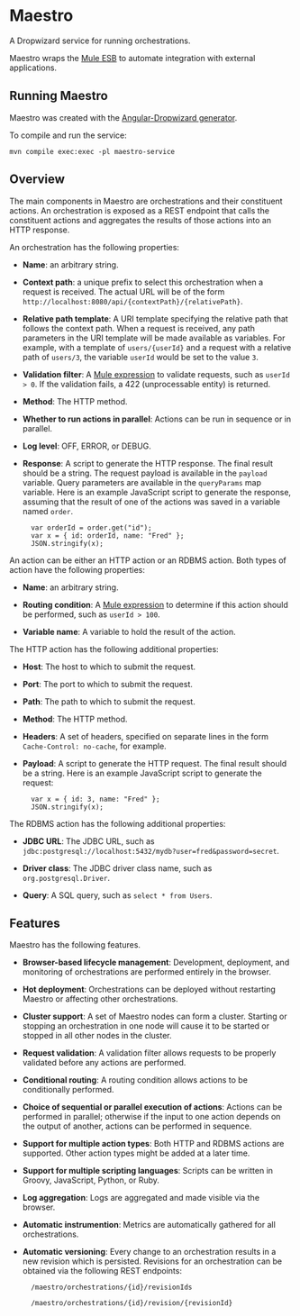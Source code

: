 # Maestro

A Dropwizard service for running orchestrations.

Maestro wraps the [Mule ESB](http://www.mulesoft.org/) to automate integration with external applications.

## Running Maestro

Maestro was created with the [Angular-Dropwizard generator](https://github.com/rayokota/generator-angular-dropwizard).

To compile and run the service:

    mvn compile exec:exec -pl maestro-service
    
    
## Overview

The main components in Maestro are orchestrations and their constituent actions.  An orchestration is exposed as a REST endpoint that calls the constituent actions and aggregates the results of those actions into an HTTP response.

An orchestration has the following properties:

- **Name**: an arbitrary string.

- **Context path**:  a unique prefix to select this orchestration when a request is received.  The actual URL will be of the form `http://localhost:8080/api/{contextPath}/{relativePath}`.

- **Relative path template**: A URI template specifying the relative path that follows the context path.  When a request is received, any path parameters in the URI template will be made available as variables.  For example, with a template of `users/{userId}` and a request with a relative path of `users/3`, the variable `userId` would be set to the value `3`.

- **Validation filter**:  A [Mule expression](http://www.mulesoft.org/documentation/display/current/Mule+Expression+Language+MEL) to validate requests, such as `userId > 0`.  If the validation fails, a 422 (unprocessable entity) is returned.

- **Method**:  The HTTP method.

- **Whether to run actions in parallel**:  Actions can be run in sequence or in parallel.

- **Log level**:  OFF, ERROR, or DEBUG.

- **Response**:  A script to generate the HTTP response.  The final result should be a string.  The request payload is available in the `payload` variable.  Query parameters are available in the `queryParams` map variable.  Here is an example JavaScript script to generate the response, assuming that the result of one of the actions was saved in a variable named `order`.

        var orderId = order.get("id");
		var x = { id: orderId, name: "Fred" };
		JSON.stringify(x);

An action can be either an HTTP action or an RDBMS action.  Both types of action have the following properties:

- **Name**: an arbitrary string.

- **Routing condition**:  A [Mule expression](http://www.mulesoft.org/documentation/display/current/Mule+Expression+Language+MEL) to determine if this action should be performed, such as `userId > 100`.

- **Variable name**:  A variable to hold the result of the action.

The HTTP action has the following additional properties:

- **Host**:  The host to which to submit the request.

- **Port**:  The port to which to submit the request.

- **Path**:  The path to which to submit the request.

- **Method**:  The HTTP method.

- **Headers**:  A set of headers, specified on separate lines in the form `Cache-Control: no-cache`, for example.

- **Payload**:  A script to generate the HTTP request.  The final result should be a string.  Here is an example JavaScript script to generate the request:

		var x = { id: 3, name: "Fred" };
		JSON.stringify(x);

The RDBMS action has the following additional properties:

- **JDBC URL**:  The JDBC URL, such as `jdbc:postgresql://localhost:5432/mydb?user=fred&password=secret`.

- **Driver class**:  The JDBC driver class name, such as `org.postgresql.Driver`.

- **Query**:  A SQL query, such as `select * from Users`.

   
## Features

Maestro has the following features.

- **Browser-based lifecycle management**:  Development, deployment, and monitoring of orchestrations are performed entirely in the browser.

- **Hot deployment**:  Orchestrations can be deployed without restarting Maestro or affecting other orchestrations.

- **Cluster support**:  A set of Maestro nodes can form a cluster.  Starting or stopping an orchestration in one node will cause it to be started or stopped in all other nodes in the cluster.

- **Request validation**:  A validation filter allows requests to be properly validated before any actions are performed.

- **Conditional routing**:  A routing condition allows actions to be conditionally performed.

- **Choice of sequential or parallel execution of actions**:  Actions can be performed in parallel; otherwise if the input to one action depends on the output of another, actions can be performed in sequence.

- **Support for multiple action types**:  Both HTTP and RDBMS actions are supported.  Other action types might be added at a later time.

- **Support for multiple scripting languages**:  Scripts can be written in Groovy, JavaScript, Python, or Ruby.

- **Log aggregation**:  Logs are aggregated and made visible via the browser.

- **Automatic instrumention**:  Metrics are automatically gathered for all orchestrations.

- **Automatic versioning**:  Every change to an orchestration results in a new revision which is persisted.  Revisions for an orchestration can be obtained via the following REST endpoints:

		/maestro/orchestrations/{id}/revisionIds
		
		/maestro/orchestrations/{id}/revision/{revisionId}

